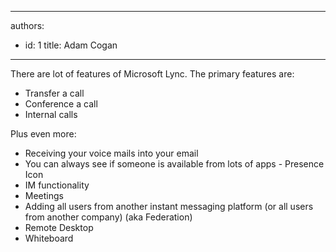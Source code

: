 

---
authors:
  - id: 1
    title: Adam Cogan
---




<span class='intro'> There are&#160;lot of features of Microsoft Lync. The primary features are&#58; </span>

<ul><li> 
Transfer a call</li><li>Conference a call</li><li>Internal calls<br></li></ul><p>Plus even more&#58;</p><ul><li>Receiving your voice mails into your email</li><li>You can always see if someone is available from lots of apps - Presence Icon</li><li>IM functionality</li><li>Meetings</li><li>Adding all users from another instant messaging platform (or all users from another company) (aka Federation)</li><li>Remote Desktop</li><li>Whiteboard</li></ul>


